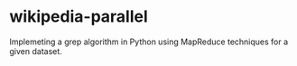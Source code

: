 # wikipedia-parallel
Implemeting a grep algorithm in Python using MapReduce techniques for a given dataset.
